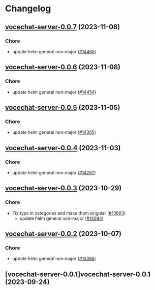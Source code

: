 # Changelog




## [vocechat-server-0.0.7](https://github.com/truecharts/charts/compare/vocechat-server-0.0.6...vocechat-server-0.0.7) (2023-11-08)

### Chore

- update helm general non-major ([#14465](https://github.com/truecharts/charts/issues/14465))
  
  


## [vocechat-server-0.0.6](https://github.com/truecharts/charts/compare/vocechat-server-0.0.5...vocechat-server-0.0.6) (2023-11-08)

### Chore

- update helm general non-major ([#14454](https://github.com/truecharts/charts/issues/14454))
  
  


## [vocechat-server-0.0.5](https://github.com/truecharts/charts/compare/vocechat-server-0.0.4...vocechat-server-0.0.5) (2023-11-05)

### Chore

- update helm general non-major ([#14365](https://github.com/truecharts/charts/issues/14365))
  
  


## [vocechat-server-0.0.4](https://github.com/truecharts/charts/compare/vocechat-server-0.0.3...vocechat-server-0.0.4) (2023-11-03)

### Chore

- update helm general non-major ([#14287](https://github.com/truecharts/charts/issues/14287))
  
  


## [vocechat-server-0.0.3](https://github.com/truecharts/charts/compare/vocechat-server-0.0.2...vocechat-server-0.0.3) (2023-10-29)

### Chore

- Fix typo in categories and make them singular ([#13693](https://github.com/truecharts/charts/issues/13693))
  - update helm general non-major ([#14094](https://github.com/truecharts/charts/issues/14094))
  
  


## [vocechat-server-0.0.2](https://github.com/truecharts/charts/compare/vocechat-server-0.0.1...vocechat-server-0.0.2) (2023-10-07)

### Chore

- update helm general non-major ([#13386](https://github.com/truecharts/charts/issues/13386))
  
  


## [vocechat-server-0.0.1]vocechat-server-0.0.1 (2023-09-24)

